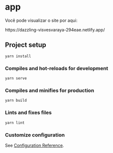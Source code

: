 # app

<p>Você pode visualizar o site por aqui:</p>
<span>https://dazzling-visvesvaraya-294eae.netlify.app/</span>

## Project setup
```
yarn install
```

### Compiles and hot-reloads for development
```
yarn serve
```

### Compiles and minifies for production
```
yarn build
```

### Lints and fixes files
```
yarn lint
```

### Customize configuration
See [Configuration Reference](https://cli.vuejs.org/config/).
